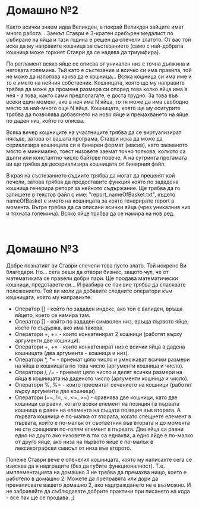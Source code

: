 # Домашно №2
Както всички знаем идва Великден, а покрай Великден зайците имат много работа... Заекът Ставри е 3-кратен сребърен медалист по събиране на яйца и тази година е решен да спечели златото. От вас той иска да му направите кошница за състезанието (само с най-добрата кошница може горкият Ставри да се надява да триумфира).

По регламент всяко яйце се описва от уникален низ с точна дължина и неговата големина. Тъй като е състезание и всичко си има правила, той не може да използва каква да е кошница... Всяка кошница си има име и то е името на нейния собственик. Кошницата, която ще му направите трябва да може да променя размера си според това колко яйца има в нея - а това, както сами предполагате, е доста трудно. За това във всеки един момент, ако в нея има N яйца, то тя може да има свободно място за най-много още N яйца. Кошницата, която ще му осигурите трябва да позволява добавянето на ново яйце и премахването на яйце по даден низ, който го описва.

Всяка вечер кошниците на участниците трябва да се виртуализират някъде, затова от вашата програма, Ставри иска да може да сериализира кошницата си в бинарен формат (масив), като заеманото място е минимално, тоест низовете заемат точно толкова, колкото са дълги или константно число байтове повече. А на сутринта прогамата ви ще трябва да десериализира кошницата от бинарния файл.

В края на състезанието съдиите трябва да могат да преценят кой печели, затова трябва да предоставите функция която по зададена кошница генерира репорт за нейното съдържание. Ще трябва да го запишете в текстов файл с име: "report_nameOfBasket.txt", където nameOfBasket е името на кошницата за която генерирате report в момента. Вътре трябва да са описани всички яйца (чрез уникалния низ и тяхната големина). Всяко яйце трябва да се намира на нов ред.

<br>

# Домашно №3

Добре познатият ви Ставри спечели това пусто злато. Той искрено Ви благодари. Но... сега реши да отвори бизнес, защото чул, че от математиката се правели добри пари. Ще продава математически кошници, представете си... И разбира се пак вие трябва да спасявате положението. Той ви моли да добавите следните оператори към кошницата, която му направихте:

* Оператор [] - който по зададен индекс, ако той е валиден, връща яйцето, което се намира там.
* Оператор [] - който по зададен символен низ, връща първото яйце, което го съдържа, ако има такова.
* Оператори +, += - които конкатенират 2 кошници (работят върху аргументи две кошници).
* Оператори +, += - които конкатенират низ с всички яйца в дадена кошницата (два аргумента - кошница и низ).
* Оператори *, *=  - приемат цяло число и умножават всички размери на яйца в кошницата по това число (аргументи кошница и число).
* Оператори /, /= - приемат цяло число и делят всички размери на яйца в кошницата на даденото число (аргументи кошница и число).
* Оператори %, %= - които пресмятат сечението на кошници (работят върху аргументи две кошници).
* Оператори (==, !=, <, <=, >=) - сравнява две кошници, като две кошници са равни, когато всеки елемент на позиция i в първата кошница е равен на елемента на същата позиция във втората. А първата кошница е по-малка от втората, когато слещнете елемент в първата, който е по-малък от съответния във втората и до момента не сте срещнали по-голям елемент в първата. Две яйца са равни едно на друго ако низовете в тях са еднакви, а едно яйде е по-малко от друго яйце, ако низа на първото яйце е по-малък в лексикографски смисъл от низа във второто.

Понеже Ставри вече е спечелил кошницата, която му написахте сега се изисква да я надградите (без да губите функционалност). Т.е. имплементацията на домашно 3 не трябва да премахва нищо, което е работело в домашно 2. Можете да преправята или дори да пренаписвате вашето домашно 2, ако надграждането не е възможно. И не забравяйте да съблюдавате добрите практики при писането на кода - все пак ще се продава. ;)
